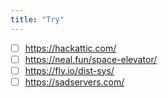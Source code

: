 ```yaml
---
title: "Try"
---
```


- [ ] https://hackattic.com/
- [ ] https://neal.fun/space-elevator/
- [ ] https://fly.io/dist-sys/
- [ ] https://sadservers.com/
